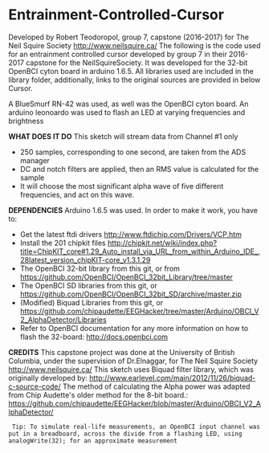 # Entrainment-Controlled-Cursor
Developed by Robert Teodoropol, group 7, capstone (2016-2017) for The Neil Squire Society http://www.neilsquire.ca/
The following is the code used for an entrainment controlled cursor developed by group 7 in their 2016-2017 capstone for the NeilSquireSociety.
It was developed for the 32-bit OpenBCI cyton board in arduino 1.6.5. 
All libraries used are included in the library folder, additionally, links to the original sources are provided in below Cursor.

A BlueSmurf RN-42 was used, as well was the OpenBCI cyton board. An arduino leonoardo was used to flash an LED at varying frequencies and brightness

<b>WHAT DOES IT DO</b>
   This sketch will stream data from Channel #1 only
  - 250 samples, corresponding to one second, are taken from the ADS manager
  - DC and notch filters are applied, then an RMS value is calculated for the sample
  - It will choose the most significant alpha wave of five different frequencies, and act on this wave.

<b>DEPENDENCIES</b> 
   Arduino 1.6.5 was used. In order to make it work, you have to:
  - Get the latest ftdi drivers http://www.ftdichip.com/Drivers/VCP.htm
  - Install the 201 chipkit files http://chipkit.net/wiki/index.php?title=ChipKIT_core#1.29_Auto_install_via_URL_from_within_Arduino_IDE_.28latest_version_chipKIT-core_v1.3.1.29
  - The OpenBCI 32-bit library from this git, or from https://github.com/OpenBCI/OpenBCI_32bit_Library/tree/master
  - The OpenBCI SD libraries from this git, or https://github.com/OpenBCI/OpenBCI_32bit_SD/archive/master.zip
  - (Modified) Biquad Libraries from this git, or https://github.com/chipaudette/EEGHacker/tree/master/Arduino/OBCI_V2_AlphaDetector/Libraries
  - Refer to OpenBCI documentation for any more information on how to flash the 32-board: http://docs.openbci.com

<b>CREDITS</b>
   This capstone project was done at the University of British Columbia, under the supervision of Dr.Elnaggar, for The Neil Squire Society http://www.neilsquire.ca/
   This sketch uses Biquad filter library, which was originally developed by: http://www.earlevel.com/main/2012/11/26/biquad-c-source-code/
   The method of calculating the Alpha power was adapted from Chip Audette's older method for the 8-bit board.: https://github.com/chipaudette/EEGHacker/blob/master/Arduino/OBCI_V2_AlphaDetector/
	 
	 Tip: To simulate real-life measurements, an OpenBCI input channel was put in a breadboard, across the divide from a flashing LED, using analogWrite(32); for an approximate measurement
